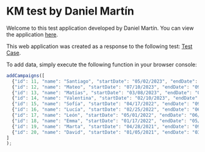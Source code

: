 # KM test by Daniel Martín

Welcome to this test application developed by Daniel Martín. You can view the application [here](https://dmartin8.github.io/km-daniel/).

This web application was created as a response to the following test: [Test Case](https://github.com/dimik/km-test-case?tab=readme-ov-file).

To add data, simply execute the following function in your browser console:

```javascript
addCampaigns([
  {"id": 11, "name": "Santiago", "startDate": "05/02/2023", "endDate": "08/16/2024", "budget": 394613},
  {"id": 12, "name": "Mateo", "startDate": "07/10/2023", "endDate": "09/03/2024", "budget": 700854},
  {"id": 13, "name": "Matías", "startDate": "03/08/2023", "endDate": "05/17/2024", "budget": 889056},
  {"id": 14, "name": "Valentina", "startDate": "02/10/2023", "endDate": "06/14/2024", "budget": 382973},
  {"id": 15, "name": "Sofía", "startDate": "04/17/2022", "endDate": "09/10/2023", "budget": 606733},
  {"id": 16, "name": "Lucía", "startDate": "02/25/2022", "endDate": "06/12/2023", "budget": 635584},
  {"id": 17, "name": "León", "startDate": "05/01/2022", "endDate": "06/25/2023", "budget": 964195},
  {"id": 18, "name": "Emma", "startDate": "01/17/2022", "endDate": "05/05/2023", "budget": 884131},
  {"id": 19, "name": "Marta", "startDate": "04/28/2021", "endDate": "09/05/2022", "budget": 624552},
  {"id": 20, "name": "David", "startDate": "01/05/2021", "endDate": "03/28/2022", "budget": 727192}
]
);
